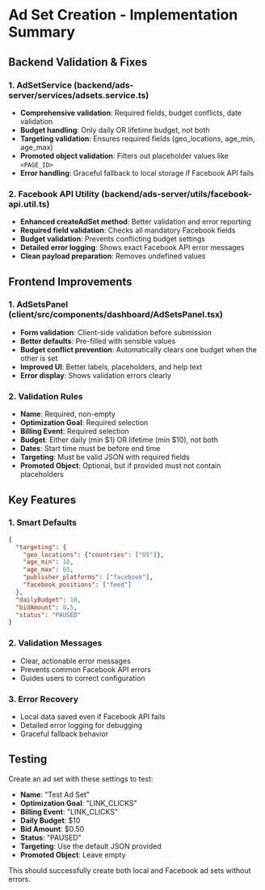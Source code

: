 # Ad Set Creation - Implementation Summary

## Backend Validation & Fixes

### 1. AdSetService (backend/ads-server/services/adsets.service.ts)
- **Comprehensive validation**: Required fields, budget conflicts, date validation
- **Budget handling**: Only daily OR lifetime budget, not both
- **Targeting validation**: Ensures required fields (geo_locations, age_min, age_max)
- **Promoted object validation**: Filters out placeholder values like `<PAGE_ID>`
- **Error handling**: Graceful fallback to local storage if Facebook API fails

### 2. Facebook API Utility (backend/ads-server/utils/facebook-api.util.ts)
- **Enhanced createAdSet method**: Better validation and error reporting
- **Required field validation**: Checks all mandatory Facebook fields
- **Budget validation**: Prevents conflicting budget settings
- **Detailed error logging**: Shows exact Facebook API error messages
- **Clean payload preparation**: Removes undefined values

## Frontend Improvements

### 1. AdSetsPanel (client/src/components/dashboard/AdSetsPanel.tsx)
- **Form validation**: Client-side validation before submission
- **Better defaults**: Pre-filled with sensible values
- **Budget conflict prevention**: Automatically clears one budget when the other is set
- **Improved UI**: Better labels, placeholders, and help text
- **Error display**: Shows validation errors clearly

### 2. Validation Rules
- **Name**: Required, non-empty
- **Optimization Goal**: Required selection
- **Billing Event**: Required selection
- **Budget**: Either daily (min $1) OR lifetime (min $10), not both
- **Dates**: Start time must be before end time
- **Targeting**: Must be valid JSON with required fields
- **Promoted Object**: Optional, but if provided must not contain placeholders

## Key Features

### 1. Smart Defaults
```json
{
  "targeting": {
    "geo_locations": {"countries": ["US"]},
    "age_min": 18,
    "age_max": 65,
    "publisher_platforms": ["facebook"],
    "facebook_positions": ["feed"]
  },
  "dailyBudget": 10,
  "bidAmount": 0.5,
  "status": "PAUSED"
}
```

### 2. Validation Messages
- Clear, actionable error messages
- Prevents common Facebook API errors
- Guides users to correct configuration

### 3. Error Recovery
- Local data saved even if Facebook API fails
- Detailed error logging for debugging
- Graceful fallback behavior

## Testing
Create an ad set with these settings to test:
- **Name**: "Test Ad Set"
- **Optimization Goal**: "LINK_CLICKS"
- **Billing Event**: "LINK_CLICKS"  
- **Daily Budget**: $10
- **Bid Amount**: $0.50
- **Status**: "PAUSED"
- **Targeting**: Use the default JSON provided
- **Promoted Object**: Leave empty

This should successfully create both local and Facebook ad sets without errors.
